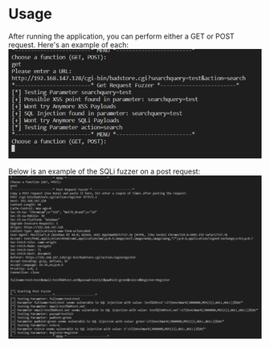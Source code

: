 # Usage
After running the application, you can perform either a GET or POST request. Here's an example of each:
![Example Of GET Request](img/image.png)

Below is an example of the SQLi fuzzer on a post request:
![Example Of POST Request](img/image-1.png)
